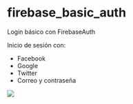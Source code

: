 # firebase_basic_auth

Login básico con FirebaseAuth 

Inicio de sesión con:

- Facebook
- Google
- Twitter
- Correo y contraseña

<div>
<img src="https://user-images.githubusercontent.com/68215023/182737292-be8ec9ff-e0b7-4c31-b9d7-264971bc8e15.jpg" with="200px"</img>
</div>



